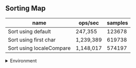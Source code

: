 ## Sorting Map

|name|ops/sec|samples|
|-|-|-|
|Sort using default|247,355|123678|
|Sort using first char|1,239,389|619738|
|Sort using localeCompare|1,148,017|574197|


<details>
<summary>Environment</summary>

* __Machine:__ linux x64 | 4 vCPUs | 7.6GB Mem
* __Run:__ Tue Oct 29 2024 19:16:26 GMT+0000 (Coordinated Universal Time)
* __Node:__ `v18.0.0`
</details>

<!--
{"environment":{"platform":"linux","arch":"x64","cpus":4,"totalMemory":7.597877502441406},"benchmarks":[{"name":"Sort using default","opsSec":247355.3910110273,"samples":123678},{"name":"Sort using first char","opsSec":1239389.7905249505,"samples":619738},{"name":"Sort using localeCompare","opsSec":1148017.147299159,"samples":574197}]}-->
